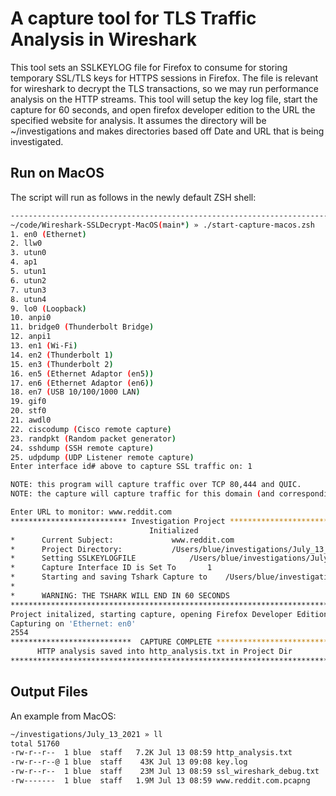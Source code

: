 # A capture tool for TLS Traffic Analysis in Wireshark
This tool sets an SSLKEYLOG file for Firefox to consume for storing temporary SSL/TLS keys for HTTPS sessions in Firefox.
The file is relevant for wireshark to decrypt the TLS transactions, so we may run performance analysis on the HTTP streams.
This tool will setup the key log file, start the capture for 60 seconds, and open firefox developer edition to the URL the specified website for analysis. It assumes the directory will be ~/investigations and makes directories based off Date and URL that is being investigated.

## Run on MacOS
The script will run as follows in the newly default ZSH shell:
```bash
----------------------------------------------------------------------------------------------------------------------------------
~/code/Wireshark-SSLDecrypt-MacOS(main*) » ./start-capture-macos.zsh                                                 blue@mjolnir
1. en0 (Ethernet)
2. llw0
3. utun0
4. ap1
5. utun1
6. utun2
7. utun3
8. utun4
9. lo0 (Loopback)
10. anpi0
11. bridge0 (Thunderbolt Bridge)
12. anpi1
13. en1 (Wi-Fi)
14. en2 (Thunderbolt 1)
15. en3 (Thunderbolt 2)
16. en5 (Ethernet Adaptor (en5))
17. en6 (Ethernet Adaptor (en6))
18. en7 (USB 10/100/1000 LAN)
19. gif0
20. stf0
21. awdl0
22. ciscodump (Cisco remote capture)
23. randpkt (Random packet generator)
24. sshdump (SSH remote capture)
25. udpdump (UDP Listener remote capture)
Enter interface id# above to capture SSL traffic on: 1

NOTE: this program will capture traffic over TCP 80,444 and QUIC.
NOTE: the capture will capture traffic for this domain (and corresponding IP) ONLY.

Enter URL to monitor: www.reddit.com
************************** Investigation Project **************************
                               Initialized
*      Current Subject:				www.reddit.com
*      Project Directory:			/Users/blue/investigations/July_13_2021/www.reddit.com
*      Setting SSLKEYLOGFILE			/Users/blue/investigations/July_13_2021/www.reddit.com/key.log
*      Capture Interface ID is Set To		1
*      Starting and saving Tshark Capture to	/Users/blue/investigations/July_13_2021/www.reddit.com/www.reddit.com.pcapng
*
*      WARNING: THE TSHARK WILL END IN 60 SECONDS
***************************************************************************
Project initalized, starting capture, opening Firefox Developer Edition..
Capturing on 'Ethernet: en0'
2554
***************************  CAPTURE COMPLETE *****************************
      HTTP analysis saved into http_analysis.txt in Project Dir
***************************************************************************
```

## Output Files
An example from MacOS:
```bash
~/investigations/July_13_2021 » ll                                                                                                                                                                                           blue@mjolnir
total 51760
-rw-r--r--  1 blue  staff   7.2K Jul 13 08:59 http_analysis.txt
-rw-r--r--@ 1 blue  staff    43K Jul 13 09:08 key.log
-rw-r--r--  1 blue  staff    23M Jul 13 08:59 ssl_wireshark_debug.txt
-rw-------  1 blue  staff   1.9M Jul 13 08:59 www.reddit.com.pcapng
```
